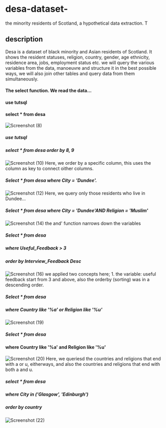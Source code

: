 # desa-dataset-
the minority residents of Scotland, a hypothetical data extraction. T
## description
Desa is a dataset of black minority and Asian residents of Scotland. It shows the resident statuses, religion, country, gender, age ethnicity, residence area, jobs, employment status etc. we will query the various variables from the data, manoeuvre and structure it in the best possible ways, we will also join other tables and query data from them simultaneously.
#### The select function. We read the data... 
#### use tutsql
#### select * from desa

![Screenshot (8)](https://user-images.githubusercontent.com/30722736/233784537-ac6ccd26-86cb-428d-a1b0-0f8aabe38ac0.png)

##### use tutsql
##### select * from desa order by 8, 9

![Screenshot (10)](https://user-images.githubusercontent.com/30722736/233785625-7af80791-c3eb-4242-8610-c27e6afaa13b.png)
Here, we order by a specific column, this uses the column as key to connect oither columns.

##### Select * from desa where City = 'Dundee'.
![Screenshot (12)](https://user-images.githubusercontent.com/30722736/233787225-f1c0245f-5c05-4795-9c73-64d8d81c06b4.png)
Here, we query only those residents who live in Dundee...

##### Select * from desa where City = 'Dundee'AND Religion = 'Muslim'

![Screenshot (14)](https://user-images.githubusercontent.com/30722736/233787862-62cc431b-6b7d-4c21-bf49-34bf5fdf5678.png)
the and' function narrows down the variables 

##### Select * from desa 
##### where Useful_Feedback > 3 
##### order by Interview_Feedback Desc

![Screenshot (16)](https://user-images.githubusercontent.com/30722736/233809000-7c1390f7-753d-4e53-ad4e-aa064d7b847f.png)
we applied two concepts here; 1. the variable: useful feedback start from 3 and above, also the orderby (sorting) was in a descending order.

##### Select * from desa 
##### where Country like '%a' or Religion like '%u'
![Screenshot (19)](https://user-images.githubusercontent.com/30722736/233823928-09f28d44-a891-4e6c-8254-6a7b35af6b49.png)


##### Select * from desa 
#### where Country like '%a' and Religion like '%u'
![Screenshot (20)](https://user-images.githubusercontent.com/30722736/233824040-b865ca68-98fe-4c05-80e5-712997caafbe.png)
Here, we queriesd the countries and religions that end with a or u, eitherways, and also the countries and religions that end with both a and u.



##### select * from desa
##### where City in ('Glasgow', 'Edinburgh')
##### order by country
![Screenshot (22)](https://user-images.githubusercontent.com/30722736/233835309-51383bb5-c9c7-4bff-9b71-e0eeed67e34c.png)




